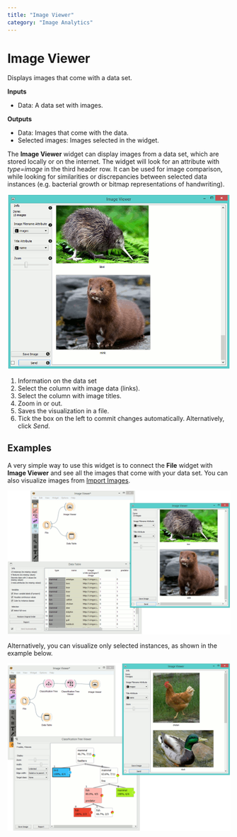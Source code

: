 ```yaml
---
title: "Image Viewer"
category: "Image Analytics"
---
```

Image Viewer
============

Displays images that come with a data set.

**Inputs**

- Data: A data set with images.

**Outputs**

- Data: Images that come with the data.
- Selected images: Images selected in the widget.

The **Image Viewer** widget can display images from a data set, which are
stored locally or on the internet. The widget will look for an attribute with *type=image* in the third header row. It can be used for image comparison, while looking for similarities or discrepancies between selected data instances (e.g. bacterial growth or bitmap representations of handwriting).

![](/widget-catalog/image-analytics/images/ImageViewer-stamped.png)

1. Information on the data set
2. Select the column with image data (links).
3. Select the column with image titles.
4. Zoom in or out.
5. Saves the visualization in a file.
6. Tick the box on the left to commit changes automatically.
   Alternatively, click *Send*.

Examples
--------

A very simple way to use this widget is to connect the **File** widget with **Image Viewer** and see all the images that come with your data set. You can also visualize images from [Import Images](/widget-catalog/image-analytics/importimages).

![](/widget-catalog/image-analytics/images/image-viewer-example1.png)

Alternatively, you can visualize only selected instances, as shown in the example below.

![](/widget-catalog/image-analytics/images/image-viewer-example2.png)
